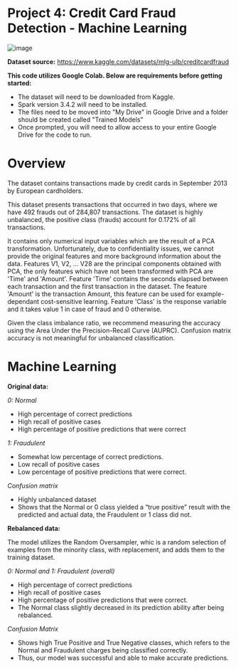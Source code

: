 # Project 4: Credit Card Fraud Detection - Machine Learning

![image](https://github.com/evillarreal11/Project_4/assets/89103450/56f6bd14-cdbd-4b56-9b12-8366c870e9d4)

**Dataset source:** https://www.kaggle.com/datasets/mlg-ulb/creditcardfraud 

**This code utilizes Google Colab. Below are requirements before getting started:**

- The dataset will need to be downloaded from Kaggle.
- Spark version 3.4.2 will need to be installed.
- The files need to be moved into "My Drive" in Google Drive and a folder should be created called "Trained Models"
- Once prompted, you will need to allow access to your entire Google Drive for the code to run.

# Overview

The dataset contains transactions made by credit cards in September 2013 by European cardholders.

This dataset presents transactions that occurred in two days, where we have 492 frauds out of 284,807 transactions. The dataset is highly unbalanced, the positive class (frauds) account for 0.172% of all transactions.

It contains only numerical input variables which are the result of a PCA transformation. Unfortunately, due to confidentiality issues, we cannot provide the original features and more background information about the data. Features V1, V2, … V28 are the principal components obtained with PCA, the only features which have not been transformed with PCA are 'Time' and 'Amount'. Feature 'Time' contains the seconds elapsed between each transaction and the first transaction in the dataset. The feature 'Amount' is the transaction Amount, this feature can be used for example-dependant cost-sensitive learning. Feature 'Class' is the response variable and it takes value 1 in case of fraud and 0 otherwise.

Given the class imbalance ratio, we recommend measuring the accuracy using the Area Under the Precision-Recall Curve (AUPRC). Confusion matrix accuracy is not meaningful for unbalanced classification.

# Machine Learning

**Original data:**

*0: Normal* 

- High percentage of correct predictions
- High recall of positive cases
- High percentage of positive predictions that were correct

*1: Fraudulent*

- Somewhat low percentage of correct predictions.
- Low recall of positive cases
- Low percentage of positive predictions that were correct.

*Confusion matrix*

- Highly unbalanced dataset
- Shows that the Normal or 0 class yielded a “true positive” result with the predicted and actual data, the Fraudulent or 1 class did not.

**Rebalanced data:**

The model utilizes the Random Oversampler, whic is a random selection of examples from the minority class, with replacement, and adds them to the training dataset.

*0: Normal and 1: Fraudulent (overall)*

- High percentage of correct predictions
- High recall of positive cases
- High percentage of positive predictions that were correct.
- The Normal class slightly decreased in its prediction ability after being rebalanced.

*Confusion Matrix*

- Shows high True Positive and True Negative classes, which refers to the Normal and Fraudulent charges being classified correctly.
- Thus, our model was successful and able to make accurate predictions.
